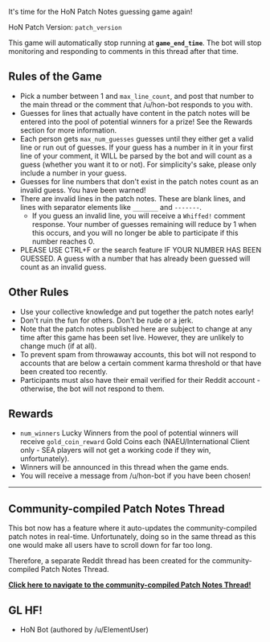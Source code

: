 It's time for the HoN Patch Notes guessing game again!

HoN Patch Version: `patch_version`

This game will automatically stop running at **`game_end_time`**. The bot will stop monitoring and responding to comments in this thread after that time.

## Rules of the Game

- Pick a number between 1 and `max_line_count`, and post that number to the main thread or the comment that /u/hon-bot responds to you with.
- Guesses for lines that actually have content in the patch notes will be entered into the pool of potential winners for a prize! See the Rewards section for more information.
- Each person gets `max_num_guesses` guesses until they either get a valid line or run out of guesses. If your guess has a number in it in your first line of your comment, it WILL be parsed by the bot and will count as a guess (whether you want it to or not). For simplicity's sake, please only include a number in your guess.
- Guesses for line numbers that don't exist in the patch notes count as an invalid guess. You have been warned!
- There are invalid lines in the patch notes. These are blank lines, and lines with separator elements like `_______` and `-------`.
  - If you guess an invalid line, you will receive a `Whiffed!` comment response. Your number of guesses remaining will reduce by 1 when this occurs, and you will no longer be able to participate if this number reaches 0.
- PLEASE USE CTRL+F or the search feature IF YOUR NUMBER HAS BEEN GUESSED. A guess with a number that has already been guessed will count as an invalid guess.

## Other Rules

- Use your collective knowledge and put together the patch notes early!
- Don't ruin the fun for others. Don't be rude or a jerk.
- Note that the patch notes published here are subject to change at any time after this game has been set live. However, they are unlikely to change much (if at all).
- To prevent spam from throwaway accounts, this bot will not respond to accounts that are below a certain comment karma threshold or that have been created too recently.
- Participants must also have their email verified for their Reddit account - otherwise, the bot will not respond to them.

## Rewards

- `num_winners` Lucky Winners from the pool of potential winners will receive `gold_coin_reward` Gold Coins each (NAEU/International Client only - SEA players will not get a working code if they win, unfortunately).
- Winners will be announced in this thread when the game ends.
- You will receive a message from /u/hon-bot if you have been chosen!

---

## Community-compiled Patch Notes Thread

This bot now has a feature where it auto-updates the community-compiled patch notes in real-time. Unfortunately, doing so in the same thread as this one would make all users have to scroll down for far too long.

Therefore, a separate Reddit thread has been created for the community-compiled Patch Notes Thread.

**[Click here to navigate to the community-compiled Patch Notes Thread!](#community-patch-notes-thread-url)**

## GL HF!

- HoN Bot (authored by /u/ElementUser)
